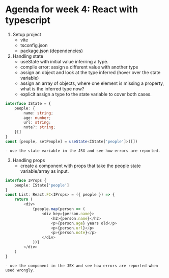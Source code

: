 # Agenda for week 4: React with typescript
1. Setup project
    - vite
    - tsconfig.json
    - package.json (dependencies)
2. Handling state
    - useState with initial value inferring a type.
    - compile error: assign a different value with another type
    - assign an object and look at the type inferred (hover over the state variable)
    - assign an array of objects, where one element is missing a property, what is the inferred type now?
    - explicit assign a type to the state variable to cover both cases.
```typescript
interface IState = {
    people: {
        name: string;
        age: number;
        url: string;
        note?: string;
    }[]
}
const [people, setPeople] = useState<IState['people']>([])
```
    - use the state variable in the JSX and see how errors are reported.
3. Handling props
    - create a component with props that take the people state variable/array as input.

```typescript
interface IProps {
    people: IState['people']
}
const List: React.FC<IProps> = ({ people }) => {
    return (
        <div>
            {people.map(person => (
                <div key={person.name}>
                    <h2>{person.name}</h2>
                    <p>{person.age} years old</p>
                    <p>{person.url}</p>
                    <p>{person.note}</p>
                </div>
            ))}
        </div>
    )
}
```

    - use the component in the JSX and see how errors are reported when used wrongly.